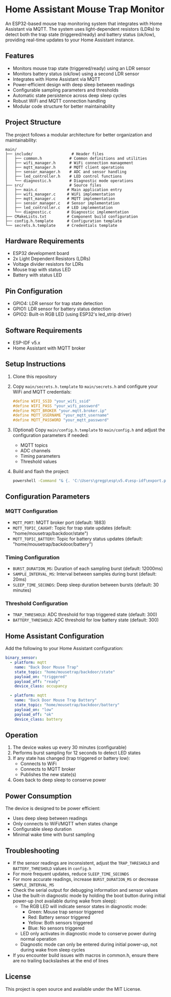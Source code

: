 # Home Assistant Mouse Trap Monitor

An ESP32-based mouse trap monitoring system that integrates with Home Assistant via MQTT. The system uses light-dependent resistors (LDRs) to detect both the trap state (triggered/ready) and battery status (ok/low), providing real-time updates to your Home Assistant instance.

## Features

- Monitors mouse trap state (triggered/ready) using an LDR sensor
- Monitors battery status (ok/low) using a second LDR sensor
- Integrates with Home Assistant via MQTT
- Power-efficient design with deep sleep between readings
- Configurable sampling parameters and thresholds
- Automatic state persistence across deep sleep cycles
- Robust WiFi and MQTT connection handling
- Modular code structure for better maintainability

## Project Structure

The project follows a modular architecture for better organization and maintainability:

```
main/
├── include/                 # Header files
│   ├── common.h            # Common definitions and utilities
│   ├── wifi_manager.h      # WiFi connection management
│   ├── mqtt_manager.h      # MQTT client operations
│   ├── sensor_manager.h    # ADC and sensor handling
│   ├── led_controller.h    # LED control functions
│   └── diagnostic.h        # Diagnostic mode operations
├── src/                    # Source files
│   ├── main.c             # Main application entry
│   ├── wifi_manager.c     # WiFi implementation
│   ├── mqtt_manager.c     # MQTT implementation
│   ├── sensor_manager.c   # Sensor implementation
│   ├── led_controller.c   # LED implementation
│   └── diagnostic.c       # Diagnostic implementation
├── CMakeLists.txt         # Component build configuration
├── config.h.template      # Configuration template
└── secrets.h.template     # Credentials template
```

## Hardware Requirements

- ESP32 development board
- 2x Light Dependent Resistors (LDRs)
- Voltage divider resistors for LDRs
- Mouse trap with status LED
- Battery with status LED

## Pin Configuration

- GPIO4: LDR sensor for trap state detection
- GPIO1: LDR sensor for battery status detection
- GPIO2: Built-in RGB LED (using ESP32's led_strip driver)

## Software Requirements

- ESP-IDF v5.x
- Home Assistant with MQTT broker

## Setup Instructions

1. Clone this repository
2. Copy `main/secrets.h.template` to `main/secrets.h` and configure your WiFi and MQTT credentials:
   ```c
   #define WIFI_SSID "your_wifi_ssid"
   #define WIFI_PASS "your_wifi_password"
   #define MQTT_BROKER "your.mqtt.broker.ip"
   #define MQTT_USERNAME "your_mqtt_username"
   #define MQTT_PASSWORD "your_mqtt_password"
   ```

3. (Optional) Copy `main/config.h.template` to `main/config.h` and adjust the configuration parameters if needed:
   - MQTT topics
   - ADC channels
   - Timing parameters
   - Threshold values

4. Build and flash the project:
   ```bash
   powershell -Command "& {. 'C:\Users\gregp\esp\v5.4\esp-idf\export.ps1'; idf.py build}"
   ```

## Configuration Parameters

### MQTT Configuration
- `MQTT_PORT`: MQTT broker port (default: 1883)
- `MQTT_TOPIC_CAUGHT`: Topic for trap state updates (default: "home/mousetrap/backdoor/state")
- `MQTT_TOPIC_BATTERY`: Topic for battery status updates (default: "home/mousetrap/backdoor/battery")

### Timing Configuration
- `BURST_DURATION_MS`: Duration of each sampling burst (default: 12000ms)
- `SAMPLE_INTERVAL_MS`: Interval between samples during burst (default: 20ms)
- `SLEEP_TIME_SECONDS`: Deep sleep duration between bursts (default: 30 minutes)

### Threshold Configuration
- `TRAP_THRESHOLD`: ADC threshold for trap triggered state (default: 300)
- `BATTERY_THRESHOLD`: ADC threshold for low battery state (default: 300)

## Home Assistant Configuration

Add the following to your Home Assistant configuration:

```yaml
binary_sensor:
  - platform: mqtt
    name: "Back Door Mouse Trap"
    state_topic: "home/mousetrap/backdoor/state"
    payload_on: "triggered"
    payload_off: "ready"
    device_class: occupancy

  - platform: mqtt
    name: "Back Door Mouse Trap Battery"
    state_topic: "home/mousetrap/backdoor/battery"
    payload_on: "low"
    payload_off: "ok"
    device_class: battery
```

## Operation

1. The device wakes up every 30 minutes (configurable)
2. Performs burst sampling for 12 seconds to detect LED states
3. If any state has changed (trap triggered or battery low):
   - Connects to WiFi
   - Connects to MQTT broker
   - Publishes the new state(s)
4. Goes back to deep sleep to conserve power

## Power Consumption

The device is designed to be power efficient:
- Uses deep sleep between readings
- Only connects to WiFi/MQTT when states change
- Configurable sleep duration
- Minimal wake time with burst sampling

## Troubleshooting

- If the sensor readings are inconsistent, adjust the `TRAP_THRESHOLD` and `BATTERY_THRESHOLD` values in `config.h`
- For more frequent updates, reduce `SLEEP_TIME_SECONDS`
- For more accurate readings, increase `BURST_DURATION_MS` or decrease `SAMPLE_INTERVAL_MS`
- Check the serial output for debugging information and sensor values
- Use the built-in diagnostic mode by holding the boot button during initial power-up (not available during wake from sleep):
  - The RGB LED will indicate sensor states in diagnostic mode:
    - Green: Mouse trap sensor triggered
    - Red: Battery sensor triggered
    - Yellow: Both sensors triggered
    - Blue: No sensors triggered
  - LED only activates in diagnostic mode to conserve power during normal operation
  - Diagnostic mode can only be entered during initial power-up, not during wake from sleep cycles
- If you encounter build issues with macros in common.h, ensure there are no trailing backslashes at the end of lines

## License

This project is open source and available under the MIT License.
